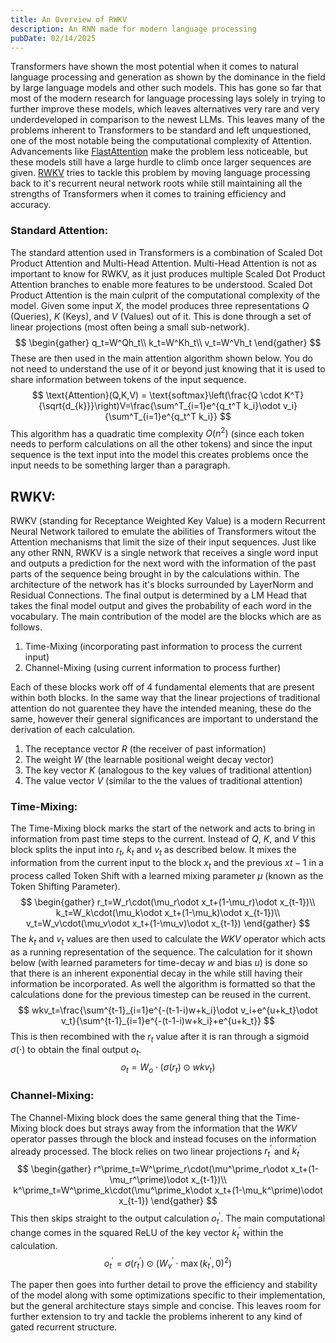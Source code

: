 ```yaml
---
title: An Overview of RWKV
description: An RNN made for modern language processing
pubDate: 02/14/2025
---
```

Transformers have shown the most potential when it comes to natural language processing and generation as shown by the dominance in the field by large language models and other such models. This has gone so far that most of the modern research for language processing lays solely in trying to further improve these models, which leaves alternatives very rare and very underdeveloped in comparison to the newest LLMs. This leaves many of the problems inherent to Transformers to be standard and left unquestioned, one of the most notable being the computational complexity of Attention. Advancements like [FlastAttention](https://arxiv.org/abs/2205.14135) make the problem less noticeable, but these models still have a large hurdle to climb once larger sequences are given. [RWKV]((https://arxiv.org/abs/2305.13048)) tries to tackle this problem by moving language processing back to it's recurrent neural network roots while still maintaining all the strengths of Transformers when it comes to training efficiency and accuracy.

### Standard Attention:
The standard attention used in Transformers is a combination of Scaled Dot Product Attention and Multi-Head Attention. Multi-Head Attention is not as important to know for RWKV, as it just produces multiple Scaled Dot Product Attention branches to enable more features to be understood. Scaled Dot Product Attention is the main culprit of the computational complexity of the model. Given some input $X$, the model produces three representations $Q$ (Queries), $K$ (Keys), and $V$ (Values) out of it. This is done through a set of linear projections (most often being a small sub-network).
$$
\begin{gather}
q_t=W^Qh_t\\
k_t=W^Kh_t\\
v_t=W^Vh_t
\end{gather}
$$
These are then used in the main attention algorithm shown below. You do not need to understand the use of it or beyond just knowing that it is used to share information between tokens of the input sequence.
$$
\text{Attention}(Q,K,V) = \text{softmax}\left(\frac{Q \cdot K^T}{\sqrt{d_{k}}}\right)V=\frac{\sum^T_{i=1}e^{q_t^T k_i}\odot v_i}{\sum^T_{i=1}e^{q_t^T k_i}}
$$
This algorithm has a quadratic time complexity $O(n^2)$ (since each token needs to perform calculations on all the other tokens) and since the input sequence is the text input into the model this creates problems once the input needs to be something larger than a paragraph.

## RWKV:
RWKV (standing for Receptance Weighted Key Value) is a modern Recurrent Neural Network tailored to emulate the abilities of Transformers witout the Attention mechanisms that limit the size of their input sequences. Just like any other RNN, RWKV is a single network that receives a single word input and outputs a prediction for the next word with the information of the past parts of the sequence being brought in by the calculations within. The architecture of the network has it's blocks surrounded by LayerNorm and Residual Connections. The final output is determined by a LM Head that takes the final model output and gives the probability of each word in the vocabulary. The main contribution of the model are the blocks which are as follows.

1. Time-Mixing (incorporating past information to process the current input)
2. Channel-Mixing (using current information to process further)

Each of these blocks work off of 4 fundamental elements that are present within both blocks. In the same way that the linear projections of traditional attention do not guarentee they have the intended meaning, these do the same, however their general significances are important to understand the derivation of each calculation.

1. The receptance vector $R$ (the receiver of past information)
2. The weight $W$ (the learnable positional weight decay vector)
3. The key vector $K$ (analogous to the key values of traditional attention)
4. The value vector $V$ (similar to the the values of traditional attention)

### Time-Mixing:
The Time-Mixing block marks the start of the network and acts to bring in information from past time steps to the current. Instead of $Q$, $K$, and $V$ this block splits the input into $r_t$, $k_t$ and $v_t$ as described below. It mixes the information from the current input to the block $x_t$ and the previous $x{t-1}$ in a process called Token Shift with a learned mixing parameter $\mu$ (known as the Token Shifting Parameter). 
$$
\begin{gather}
r_t=W_r\cdot(\mu_r\odot x_t+(1-\mu_r)\odot x_{t-1})\\
k_t=W_k\cdot(\mu_k\odot x_t+(1-\mu_k)\odot x_{t-1})\\
v_t=W_v\cdot(\mu_v\odot x_t+(1-\mu_v)\odot x_{t-1})
\end{gather}
$$
The $k_t$ and $v_t$ values are then used to calculate the $WKV$ operator which acts as a running representation of the sequence. The calculation for it shown below (with learned parameters for time-decay $w$ and bias $u$) is done so that there is an inherent exponential decay in the while still having their information be incorporated. As well the algorithm is formatted so that the calculations done for the previous timestep can be reused in the current.
$$
wkv_t=\frac{\sum^{t-1}_{i=1}e^{-(t-1-i)w+k_i}\odot v_i+e^{u+k_t}\odot v_t}{\sum^{t-1}_{i=1}e^{-(t-1-i)w+k_i}+e^{u+k_t}}
$$
This is then recombined with the $r_t$ value after it is ran through a sigmoid $\sigma(\cdot)$ to obtain the final output $o_t$.
$$
o_t=W_o\cdot(\sigma(r_t)\odot wkv_t)
$$

### Channel-Mixing:
The Channel-Mixing block does the same general thing that the Time-Mixing block does but strays away from the information that the $WKV$ operator passes through the block and instead focuses on the information already processed. The block relies on two linear projections $r^\prime_t$ and $k^\prime_t$
$$
\begin{gather}
r^\prime_t=W^\prime_r\cdot(\mu^\prime_r\odot x_t+(1-\mu_r^\prime)\odot x_{t-1})\\
k^\prime_t=W^\prime_k\cdot(\mu^\prime_k\odot x_t+(1-\mu_k^\prime)\odot x_{t-1})
\end{gather}
$$
This then skips straight to the output calculation $o^\prime_t$. The main computational change comes in the squared ReLU of the key vector $k^\prime_t$ within the calculation.
$$
o^\prime_t=\sigma(r^\prime_t)\odot(W^\prime_v\cdot\max(k^\prime_t,0)^2)
$$

The paper then goes into further detail to prove the efficiency and stability of the model along with some optimizations specific to their implementation, but the general architecture stays simple and concise. This leaves room for further extension to try and tackle the problems inherent to any kind of gated recurrent structure.

